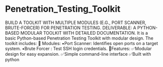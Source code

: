 # Penetration_Testing_Toolkit
 BUILD A TOOLKIT WITH MULTIPLE MODULES
 (E.G., PORT SCANNER, BRUTE-FORCER) FOR
 PENETRATION TESTING.
 DELIVERABLE: A PYTHON-BASED MODULAR
 TOOLKIT WITH DETAILED DOCUMENTATION.
It is a basic Python-based Penetration Testing Toolkit with modular design. The toolkit includes:
🔧 Modules:
▪️Port Scanner: Identifies open ports on a target system. 
▪️Brute Forcer : Test SSH login credentials.
🔹Features:
✅Modular design for easy expansion.
✅Simple command-line interface
✅Built with python
